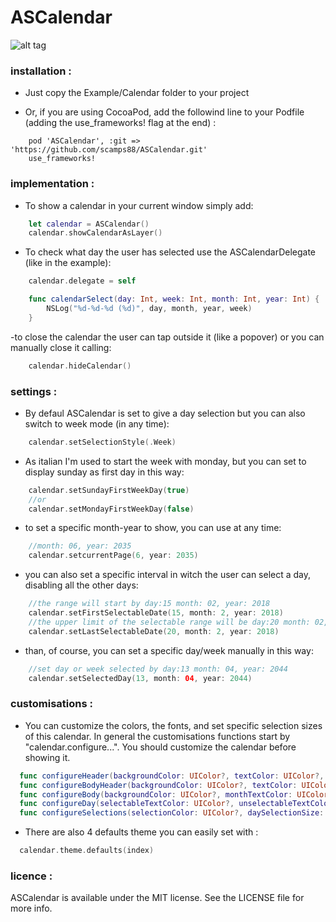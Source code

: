 # ASCalendar
![alt tag](https://github.com/scamps88/ASCalendar/blob/master/Documentations/header.png)
### installation :

- Just copy the Example/Calendar folder to your project

- Or, if you are using CocoaPod, add the followind line to your Podfile (adding the use_frameworks! flag at the end) :
```script
    pod 'ASCalendar', :git => 'https://github.com/scamps88/ASCalendar.git'
    use_frameworks!
```
    
### implementation :
- To show a calendar in your current window simply add:
```swift
    let calendar = ASCalendar()
    calendar.showCalendarAsLayer()
```
- To check what day the user has selected use the ASCalendarDelegate (like in the example):
```swift
    calendar.delegate = self
```
```swift
    func calendarSelect(day: Int, week: Int, month: Int, year: Int) {
        NSLog("%d-%d-%d (%d)", day, month, year, week)
    }
```
-to close the calendar the user can tap outside it (like a popover) or you can manually close it calling:
```swift
    calendar.hideCalendar()
```
### settings :
- By defaul ASCalendar is set to give a day selection but you can also switch to week mode (in any time):
```swift
    calendar.setSelectionStyle(.Week)
```
- As italian I'm used to start the week with monday, but you can set to display sunday as first day in this way:
```swift
    calendar.setSundayFirstWeekDay(true)
    //or
    calendar.setMondayFirstWeekDay(false)
```
- to set a specific month-year to show, you can use at any time:
```swift
    //month: 06, year: 2035
    calendar.setcurrentPage(6, year: 2035)
```
- you can also set a specific interval in witch the user can select a day, disabling all the other days:
```swift
    //the range will start by day:15 month: 02, year: 2018
    calendar.setFirstSelectableDate(15, month: 2, year: 2018)
    //the upper limit of the selectable range will be day:20 month: 02, year: 2018
    calendar.setLastSelectableDate(20, month: 2, year: 2018)
```
- than, of course, you can set a specific day/week manually in this way:
```swift
    //set day or week selected by day:13 month: 04, year: 2044
    calendar.setSelectedDay(13, month: 04, year: 2044)
```
### customisations :
- You can customize the colors, the fonts, and set specific selection sizes of this calendar. In general the customisations functions start by "calendar.configure...". You should customize the calendar before showing it.

```swift
  func configureHeader(backgroundColor: UIColor?, textColor: UIColor?, textFont : UIFont?, separationLineColor: UIColor?)
  func configureBodyHeader(backgroundColor: UIColor?, textColor: UIColor?, textFont: UIFont?, separationLineColor: UIColor?)
  func configureBody(backgroundColor: UIColor?, monthTextColor: UIColor?, monthTextFont: UIFont?, separationLineColor: UIColor?)
  func configureDay(selectableTextColor: UIColor?, unselectableTextColor: UIColor?, selectedTextColor: UIColor?, TextFont: UIFont?)
  func configureSelections(selectionColor: UIColor?, daySelectionSize: CGFloat?, weekSelectionHeight: CGFloat?)
```

- There are also 4 defaults theme you can easily set with :
```swift
  calendar.theme.defaults(index)
```
### licence :

ASCalendar is available under the MIT license. See the LICENSE file for more info.
